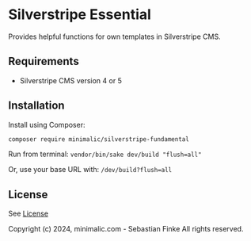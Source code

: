 # Silverstripe Essential

Provides helpful functions for own templates in Silverstripe CMS.


## Requirements

* Silverstripe CMS version 4 or 5


## Installation

Install using Composer:

```sh
composer require minimalic/silverstripe-fundamental
```

Run from terminal:
`vendor/bin/sake dev/build "flush=all"`

Or, use your base URL with:
`/dev/build?flush=all`


## License

See [License](LICENSE)

Copyright (c) 2024, minimalic.com - Sebastian Finke
All rights reserved.
